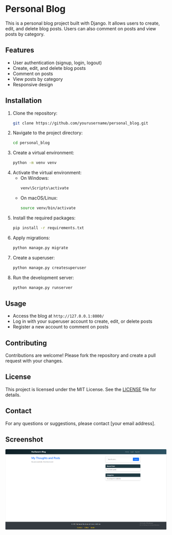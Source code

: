 # Personal Blog

This is a personal blog project built with Django. It allows users to create, edit, and delete blog posts. Users can also comment on posts and view posts by category.

## Features

- User authentication (signup, login, logout)
- Create, edit, and delete blog posts
- Comment on posts
- View posts by category
- Responsive design

## Installation

1. Clone the repository:
    ```bash
    git clone https://github.com/yourusername/personal_blog.git
    ```
2. Navigate to the project directory:
    ```bash
    cd personal_blog
    ```
3. Create a virtual environment:
    ```bash
    python -m venv venv
    ```
4. Activate the virtual environment:
    - On Windows:
        ```bash
        venv\Scripts\activate
        ```
    - On macOS/Linux:
        ```bash
        source venv/bin/activate
        ```
5. Install the required packages:
    ```bash
    pip install -r requirements.txt
    ```
6. Apply migrations:
    ```bash
    python manage.py migrate
    ```
7. Create a superuser:
    ```bash
    python manage.py createsuperuser
    ```
8. Run the development server:
    ```bash
    python manage.py runserver
    ```

## Usage

- Access the blog at `http://127.0.0.1:8000/`
- Log in with your superuser account to create, edit, or delete posts
- Register a new account to comment on posts

## Contributing

Contributions are welcome! Please fork the repository and create a pull request with your changes.

## License

This project is licensed under the MIT License. See the [LICENSE](LICENSE) file for details.

## Contact

For any questions or suggestions, please contact [your email address].

## Screenshot

![Blog Screenshot](blog.png)